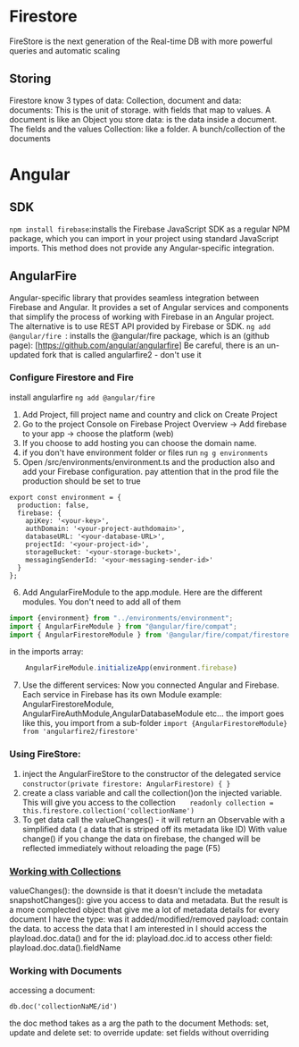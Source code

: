 # Firestore

FireStore is the next generation of the Real-time DB with more powerful queries and automatic scaling

## Storing
Firestore know 3 types of data: Collection, document and data:\
documents: This is the unit of storage. with fields that map to values. A document is like an Object you store
data: is the data inside a document. The fields and the values
Collection: like a folder. A bunch/collection of the documents 



# Angular 
## SDK
`npm install firebase`:installs the Firebase JavaScript SDK as a regular NPM package, which you can import in your project using standard JavaScript imports. This method does not provide any Angular-specific integration.
## AngularFire

Angular-specific library that provides seamless integration between Firebase and Angular. It provides a set of Angular services and components that simplify the process of working with Firebase in an Angular project.\
The alternative is to use REST API provided by Firebase or SDK.
`ng add @angular/fire `: installs the @angular/fire package, which is an 
(github page): [https://github.com/angular/angularfire]
Be careful, there is an un-updated fork that is called angularfire2 - don't use it



### Configure Firestore and Fire
install angularfire `ng add @angular/fire`
1. Add Project, fill project name and country and click on Create Project
2. Go to the project Console on Firebase
Project Overview -> Add firebase to your app -> choose the platform (web)
3. If you choose to add hosting you can choose the domain name. 
4. if you don't have environment folder or files run `ng g environments`
5. Open /src/environments/environment.ts and the production also and add your Firebase configuration. pay attention that in the prod file the production should be set to true
```property
export const environment = {
  production: false,
  firebase: {
    apiKey: '<your-key>',
    authDomain: '<your-project-authdomain>',
    databaseURL: '<your-database-URL>',
    projectId: '<your-project-id>',
    storageBucket: '<your-storage-bucket>',
    messagingSenderId: '<your-messaging-sender-id>'
  }
};
```
6. Add AngularFireModule to the app.module. 
Here are the different modules. You don't need to add all of them
```ts
import {environment} from "../environments/environment";
import { AngularFireModule } from "@angular/fire/compat";
import { AngularFirestoreModule } from '@angular/fire/compat/firestore';
```

in the imports array:
```ts
    AngularFireModule.initializeApp(environment.firebase)
```
7. Use the different services:
Now you connected Angular and Firebase. Each service in Firebase has its own Module
example: AngularFirestoreModule, AngularFireAuthModule,AngularDatabaseModule etc...
the import goes like this, you import from a sub-folder
`import {AngularFirestoreModule} from 'angularfire2/firestore'`

### Using FireStore:
1. inject the AngularFireStore to the constructor of the delegated service\
`constructor(private firestore: AngularFirestore) { }`
2. create a class variable and call the collection(<collection name>)on the injected variable. This will give you access to the collection
`   readonly collection = this.firestore.collection('collectionName')`  
3. To get data call the valueChanges() - it will return an Observable with a simplified data ( a data that is striped off its metadata like ID)
With value change() if you change the data on firebase, the changed will be reflected immediately without reloading the page (F5)

### [Working with Collections](https://github.com/angular/angularfire/blob/master/docs/firestore/collections.md)
valueChanges(): the downside is that it doesn't include the metadata
snapshotChanges(): give you access to data and metadata. But the result is a more complected object that give me a lot of metadata details
for every document I have  the 
type: was it added/modified/removed
payload: contain the data. to access the data that I am interested in I should access the playload.doc.data()
and for the id: playload.doc.id
to access other field: playload.doc.data().fieldName
 
### Working with Documents
accessing a document: 
```property
db.doc('collectionNaME/id') 
```
the doc method takes as a arg the path to the document
Methods: set, update and delete
set: to override
update: set fields without overriding


